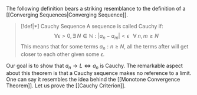 The following definition bears a striking resemblance to the definition of a [[Converging Sequences|Converging Sequence]]. 

>[!def|*] Cauchy Sequence
>A sequence is called Cauchy if: $$\forall \epsilon > 0, \exists \; N \in \mathbb{N}: |a_n - a_m| < \epsilon \; \; \; \forall \; n,m \ge N$$This means that for some terms $a_n : n \ge N$, all the terms after will get closer to each other given some $\epsilon$. 

Our goal is to show that $a_n \rightarrow L \iff a_n$ is Cauchy. The remarkable aspect about this theorem is that a Cauchy sequence makes no reference to a limit. One can say it resembles the idea behind the [[Monotone Convergence Theorem]]. Let us prove the [[Cauchy Criterion]].
